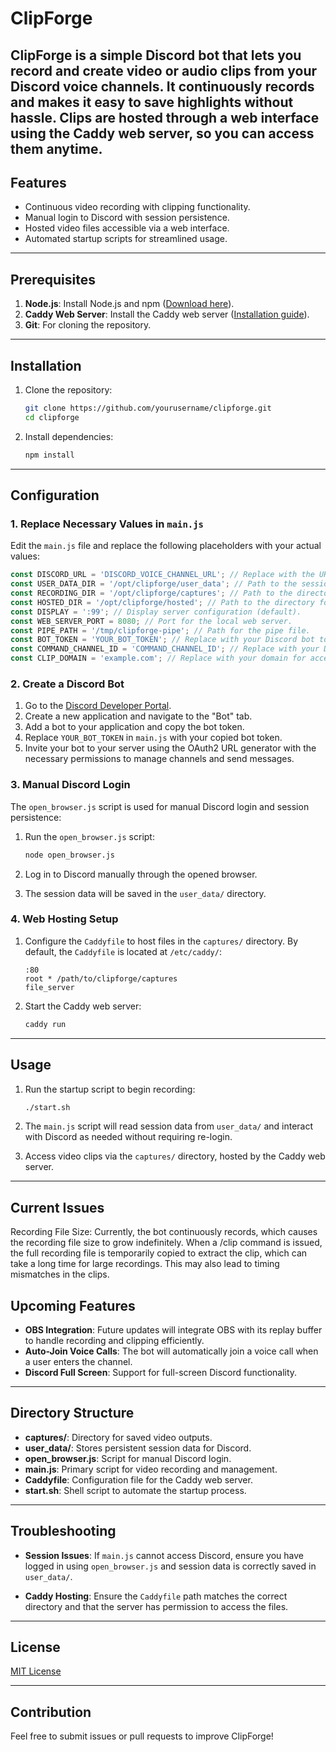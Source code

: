 
# ClipForge

ClipForge is a simple Discord bot that lets you record and create video or audio clips from your Discord voice channels. It continuously records and makes it easy to save highlights without hassle. Clips are hosted through a web interface using the Caddy web server, so you can access them anytime.
---

## Features
- Continuous video recording with clipping functionality.
- Manual login to Discord with session persistence.
- Hosted video files accessible via a web interface.
- Automated startup scripts for streamlined usage.

---

## Prerequisites
1. **Node.js**: Install Node.js and npm ([Download here](https://nodejs.org/)).
2. **Caddy Web Server**: Install the Caddy web server ([Installation guide](https://caddyserver.com/docs/install)).
3. **Git**: For cloning the repository.

---

## Installation

1. Clone the repository:
   ```bash
   git clone https://github.com/yourusername/clipforge.git
   cd clipforge
   ```

2. Install dependencies:
   ```bash
   npm install
   ```

---

## Configuration

### 1. Replace Necessary Values in `main.js`
Edit the `main.js` file and replace the following placeholders with your actual values:

```javascript
const DISCORD_URL = 'DISCORD_VOICE_CHANNEL_URL'; // Replace with the URL of your Discord voice channel.
const USER_DATA_DIR = '/opt/clipforge/user_data'; // Path to the session data directory.
const RECORDING_DIR = '/opt/clipforge/captures'; // Path to the directory for saving recordings.
const HOSTED_DIR = '/opt/clipforge/hosted'; // Path to the directory for hosting clips.
const DISPLAY = ':99'; // Display server configuration (default).
const WEB_SERVER_PORT = 8080; // Port for the local web server.
const PIPE_PATH = '/tmp/clipforge-pipe'; // Path for the pipe file.
const BOT_TOKEN = 'YOUR_BOT_TOKEN'; // Replace with your Discord bot token.
const COMMAND_CHANNEL_ID = 'COMMAND_CHANNEL_ID'; // Replace with your Discord command channel ID.
const CLIP_DOMAIN = 'example.com'; // Replace with your domain for accessing clips.
```

### 2. Create a Discord Bot
1. Go to the [Discord Developer Portal](https://discord.com/developers/applications).
2. Create a new application and navigate to the "Bot" tab.
3. Add a bot to your application and copy the bot token.
4. Replace `YOUR_BOT_TOKEN` in `main.js` with your copied bot token.
5. Invite your bot to your server using the OAuth2 URL generator with the necessary permissions to manage channels and send messages.

### 3. Manual Discord Login
The `open_browser.js` script is used for manual Discord login and session persistence:

1. Run the `open_browser.js` script:
   ```bash
   node open_browser.js
   ```

2. Log in to Discord manually through the opened browser.
3. The session data will be saved in the `user_data/` directory.

### 4. Web Hosting Setup
1. Configure the `Caddyfile` to host files in the `captures/` directory. By default, the `Caddyfile` is located at `/etc/caddy/`:
   ```
   :80
   root * /path/to/clipforge/captures
   file_server
   ```

2. Start the Caddy web server:
   ```bash
   caddy run
   ```

---

## Usage

1. Run the startup script to begin recording:
   ```bash
   ./start.sh
   ```

2. The `main.js` script will read session data from `user_data/` and interact with Discord as needed without requiring re-login.

3. Access video clips via the `captures/` directory, hosted by the Caddy web server.

---
## Current Issues

Recording File Size: Currently, the bot continuously records, which causes the recording file size to grow indefinitely. When a /clip command is issued, the full recording file is temporarily copied to extract the clip, which can take a long time for large recordings. This may also lead to timing mismatches in the clips.

## Upcoming Features

- **OBS Integration**: Future updates will integrate OBS with its replay buffer to handle recording and clipping efficiently.
- **Auto-Join Voice Calls**: The bot will automatically join a voice call when a user enters the channel.
- **Discord Full Screen**: Support for full-screen Discord functionality.

---

## Directory Structure
- **captures/**: Directory for saved video outputs.
- **user_data/**: Stores persistent session data for Discord.
- **open_browser.js**: Script for manual Discord login.
- **main.js**: Primary script for video recording and management.
- **Caddyfile**: Configuration file for the Caddy web server.
- **start.sh**: Shell script to automate the startup process.

---

## Troubleshooting

- **Session Issues**:
  If `main.js` cannot access Discord, ensure you have logged in using `open_browser.js` and session data is correctly saved in `user_data/`.

- **Caddy Hosting**:
  Ensure the `Caddyfile` path matches the correct directory and that the server has permission to access the files.

---

## License
[MIT License](LICENSE)

---

## Contribution
Feel free to submit issues or pull requests to improve ClipForge!
